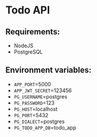 # Todo API

## Requirements:

- NodeJS
- PostgreSQL

## Environment variables:

- `APP_PORT`=5000
- `APP_JWT_SECRET`=123456
- `PG_USERNAME`=postgres
- `PG_PASSWORD`=123
- `PG_HOST`=localhost
- `PG_PORT`=5432
- `PG_DIALECT`=postgres
- `PG_TODO_APP_DB`=todo_app
